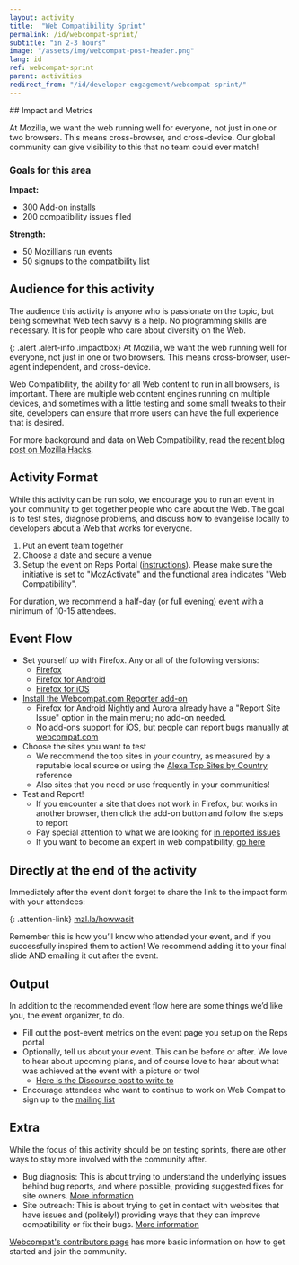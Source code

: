 ```yaml
---
layout: activity
title:  "Web Compatibility Sprint"
permalink: /id/webcompat-sprint/
subtitle: "in 2-3 hours"
image: "/assets/img/webcompat-post-header.png"
lang: id
ref: webcompat-sprint
parent: activities
redirect_from: "/id/developer-engagement/webcompat-sprint/"
---
```


<div class="col-md-3 hidden-xs pull-right" markdown="1">
## Impact and Metrics

At Mozilla, we want the web running well for everyone, not just in one or two browsers. This means cross-browser, and cross-device. Our global community can give visibility to this that no team could ever match!

### Goals for this area

__Impact:__

* 300 Add-on installs
* 200 compatibility issues filed

__Strength:__

* 50 Mozillians run events
* 50 signups to the [compatibility list](https://www.mozilla.org/en-US/about/forums/#compatibility)

## Audience for this activity

The audience this activity is anyone who is passionate on the topic, but being somewhat Web tech savvy is a help. No programming skills are necessary. It is for people who care about diversity on the Web.
</div>

<div class="col-md-9" markdown="1">

{: .alert .alert-info .impactbox}
<span class="glyphicon glyphicon-ok-circle" aria-hidden="true"></span>
At Mozilla, we want the web running well for everyone, not just in one or two browsers. This means cross-browser, user-agent independent, and cross-device.

Web Compatibility, the ability for all Web content to run in all browsers, is important. There are multiple web content engines running on multiple devices, and sometimes with a little testing and some small tweaks to their site, developers can ensure that more users can have the full experience that is desired.

For more background and data on Web Compatibility, read the [recent blog post on Mozilla Hacks](https://hacks.mozilla.org/2016/07/make-the-web-work-for-everyone/).


## Activity Format

While this activity can be run solo, we encourage you to run an event in your community to get together people who care about the Web. The goal is to test sites, diagnose problems, and discuss how to evangelise locally to developers about a Web that works for everyone.

1. Put an event team together
2. Choose a date and secure a venue
3. Setup the event on Reps Portal ([instructions](https://wiki.mozilla.org/ReMo/SOPs/Event_hosting)). Please make sure the initiative is set to "MozActivate" and the functional area indicates "Web Compatibility".

For duration, we recommend a half-day (or full evening) event with a minimum of 10-15 attendees.

## Event Flow

* Set yourself up with Firefox. Any or all of the following versions:
    * [Firefox](https://www.mozilla.org/firefox/channel/)
    * [Firefox for Android](https://www.mozilla.org/firefox/channel/)
    * [Firefox for iOS](https://www.mozilla.org/firefox/ios/)
* [Install the Webcompat.com Reporter add-on](https://addons.mozilla.org/addon/webcompatcom-reporter?src=external-activatewebcompat1)
    * Firefox for Android Nightly and Aurora already have a "Report Site Issue" option in the main menu; no add-on needed.
    * No add-ons support for iOS, but people can report bugs manually at [webcompat.com](https://webcompat.com)
* Choose the sites you want to test
    * We recommend the top sites in your country, as measured by a reputable local source or using the [Alexa Top Sites by Country](http://www.alexa.com/topsites/countries) reference
    * Also sites that you need or use frequently in your communities!
* Test and Report!
    * If you encounter a site that does not work in Firefox, but works in another browser, then click the add-on button and follow the steps to report
    * Pay special attention to what we are looking for [in reported issues](https://wiki.mozilla.org/Compatibility/Guide#Reporting_a_Web_compatibility_issue)
    * If you want to become an expert in web compatibility, [go here](https://wiki.mozilla.org/Compatibility/Guide)

## Directly at the end of the activity
Immediately after the event don’t forget to share the link to the impact form with your attendees:

{: .attention-link}
[mzl.la/howwasit](http://mzl.la/howwasit)

Remember this is how you’ll know who attended your event, and if you successfully inspired them to action! We recommend adding it to your final slide AND emailing it out after the event.

## Output
In addition to the recommended event flow here are some things we’d like you, the event organizer, to do.

* Fill out the post-event metrics on the event page you setup on the Reps portal
* Optionally, tell us about your event. This can be before or after. We love to hear about upcoming plans, and of course love to hear about what was achieved at the event with a picture or two!
    * [Here is the Discourse post to write to](https://discourse.mozilla-community.org/t/activate-mozilla-web-compatibility-sprint/10074/1)
* Encourage attendees who want to continue to work on Web Compat to sign up to the [mailing list](https://www.mozilla.org/en-US/about/forums/#compatibility)

## Extra
While the focus of this activity should be on testing sprints, there are other ways to stay more involved with the community after.

* Bug diagnosis: This is about trying to understand the underlying issues behind bug reports, and where possible, providing suggested fixes for site owners. [More information](https://github.com/mozilla/participation-org/issues/237#issuecomment-163632354)
* Site outreach: This is about trying to get in contact with websites that have issues and (politely!) providing ways that they can improve compatibility or fix their bugs. [More information](https://github.com/mozilla/participation-org/issues/237#issuecomment-163632626)

[Webcompat's contributors page](https://webcompat.com/contributors) has more basic information on how to get started and join the community.
</div>
